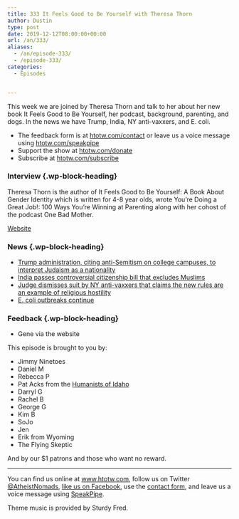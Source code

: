 ```yaml
---
title: 333 It Feels Good to Be Yourself with Theresa Thorn
author: Dustin
type: post
date: 2019-12-12T08:00:00+00:00
url: /an/333/
aliases:
  - /an/episode-333/
  - /episode-333/
categories:
  - Episodes


---
```

<div id="buzzsprout-player-10552776"></div><script src="https://www.buzzsprout.com/1983601/10552776-333-it-feels-good-to-be-yourself-with-theresa-thorn.js?container_id=buzzsprout-player-10552776&player=small" type="text/javascript" charset="utf-8"></script>

This week we are joined by Theresa Thorn and talk to her about her new book It Feels Good to Be Yourself, her podcast, background, parenting, and dogs. In the news we have Trump, India, NY anti-vaxxers, and E. coli.

<!--more-->

 * The feedback form is at [htotw.com/contact](https://htotw.com/contact) or leave us a voice message using <a href="https://htotw.com/speakpipe" target="_blank" rel="noopener noreferrer">htotw.com/speakpipe</a>
 * Support the show at <a href="https://htotw.com/donate" target="_blank" rel="noopener noreferrer">htotw.com/donate</a>
 * Subscribe at <a href="https://htotw.com/subscribe" target="_blank" rel="noopener noreferrer">htotw.com/subscribe</a>

### Interview {.wp-block-heading}

Theresa Thorn is the author of It Feels Good to Be Yourself: A Book About Gender Identity which is written for 4-8 year olds, wrote You’re Doing a Great Job!: 100 Ways You’re Winning at Parenting along with her cohost of the podcast One Bad Mother.

[Website][1]

### News {.wp-block-heading}

  * [Trump administration, citing anti-Semitism on college campuses, to interpret Judaism as a nationality][2]
  * [India passes controversial citizenship bill that excludes Muslims][3]
  * [Judge dismisses suit by NY anti-vaxxers that claims the new rules are an example of religious hostility][4]
  * [E. coli outbreaks continue][5]

### Feedback {.wp-block-heading}

  * Gene via the website

This episode is brought to you by:

  * Jimmy Ninetoes
  * Daniel M
  * Rebecca P
  * Pat Acks from the <a href="https://www.humanistsofidaho.org" target="_blank" rel="noopener noreferrer">Humanists of Idaho</a>
  * Darryl G
  * Rachel B
  * George G
  * Kim B
  * SoJo
  * Jen
  * Erik from Wyoming
  * The Flying Skeptic

And by our $1 patrons and those who want no reward.

<hr class="wp-block-separator" />

You can find us online at <a href="https://www.htotw.com/" target="_blank" rel="noopener noreferrer">www.htotw.com</a>, follow us on Twitter <a href="https://htotw.com/twitter" target="_blank" rel="noopener noreferrer">@AtheistNomads</a>, <a href="https://htotw.com/facebook" target="_blank" rel="noopener noreferrer">like us on Facebook</a>, use the [contact form](https://htotw.com/contact), and leave us a voice message using <a href="https://htotw.com/speakpipe" target="_blank" rel="noopener noreferrer">SpeakPipe</a>.

Theme music is provided by Sturdy Fred.

&nbsp;

 [1]: https://theresathorn.com/
 [2]: https://www.cnn.com/2019/12/10/politics/trump-order-judaism-nationality/index.html
 [3]: https://www.cnn.com/2019/12/11/asia/india-citizenship-amendment-bill-intl-hnk/index.html
 [4]: https://www.courthousenews.com/judge-tosses-suit-by-ny-anti-vaxxers-alleging-religious-bias/
 [5]: http://komonews.com/news/local/more-victims-idd-in-e-coli-outbreak-tied-to-chain-of-local-restaurants